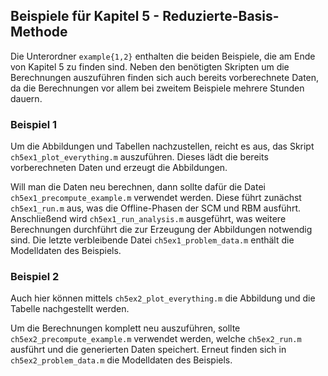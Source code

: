 ## Beispiele für Kapitel 5 - Reduzierte-Basis-Methode

Die Unterordner `example{1,2}` enthalten die beiden Beispiele, die am Ende von Kapitel 5 zu finden sind. Neben den benötigten Skripten um die Berechnungen auszuführen finden sich auch bereits vorberechnete Daten, da die Berechnungen vor allem bei zweitem Beispiele mehrere Stunden dauern.

### Beispiel 1

Um die Abbildungen und Tabellen nachzustellen, reicht es aus, das Skript `ch5ex1_plot_everything.m` auszuführen. 
Dieses lädt die bereits vorberechneten Daten und erzeugt die Abbildungen.

Will man die Daten neu berechnen, dann sollte dafür die Datei `ch5ex1_precompute_example.m` verwendet werden.
Diese führt zunächst `ch5ex1_run.m` aus, was die Offline-Phasen der SCM und RBM ausführt.
Anschließend wird `ch5ex1_run_analysis.m` ausgeführt, was weitere Berechnungen durchführt die zur Erzeugung der Abbildungen notwendig sind.
Die letzte verbleibende Datei `ch5ex1_problem_data.m` enthält die Modelldaten des Beispiels.

### Beispiel 2

Auch hier können mittels `ch5ex2_plot_everything.m` die Abbildung und die Tabelle nachgestellt werden.

Um die Berechnungen komplett neu auszuführen, sollte `ch5ex2_precompute_example.m` verwendet werden, welche `ch5ex2_run.m` ausführt und die generierten Daten speichert.
Erneut finden sich in `ch5ex2_problem_data.m` die Modelldaten des Beispiels.
